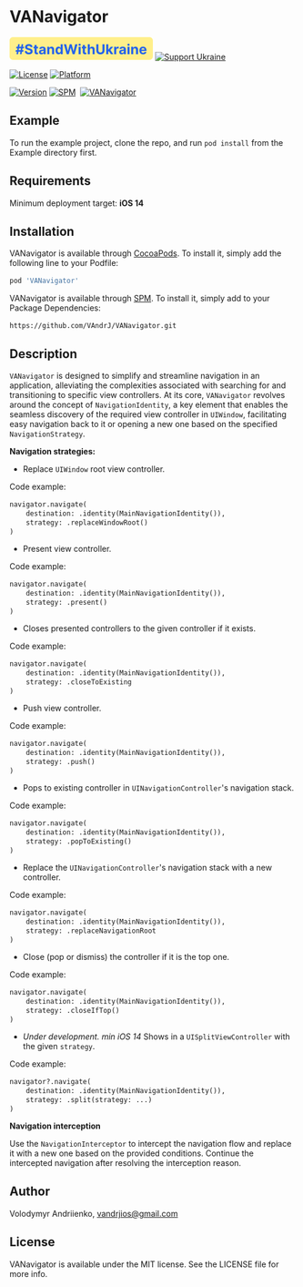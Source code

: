 # VANavigator


[![StandWithUkraine](https://raw.githubusercontent.com/vshymanskyy/StandWithUkraine/main/badges/StandWithUkraine.svg)](https://github.com/vshymanskyy/StandWithUkraine/blob/main/docs/README.md)
[![Support Ukraine](https://img.shields.io/badge/Support-Ukraine-FFD500?style=flat&labelColor=005BBB)](https://opensource.fb.com/support-ukraine)


[![License](https://img.shields.io/cocoapods/l/VANavigator.svg?style=flat)](https://cocoapods.org/pods/VANavigator)
[![Platform](https://img.shields.io/cocoapods/p/VANavigator.svg?style=flat)](https://cocoapods.org/pods/VANavigator)


[![Version](https://img.shields.io/cocoapods/v/VANavigator.svg?style=flat)](https://cocoapods.org/pods/VANavigator)
[![SPM](https://img.shields.io/badge/SPM-compatible-limegreen.svg?style=flat)](https://github.com/apple/swift-package-manager)
&nbsp;[![VANavigator](https://github.com/VAndrJ/VANavigator/actions/workflows/swift.yml/badge.svg)](https://github.com/VAndrJ/VANavigator/actions/workflows/swift.yml)

## Example

To run the example project, clone the repo, and run `pod install` from the Example directory first.

## Requirements

Minimum deployment target: **iOS 14**

## Installation

VANavigator is available through [CocoaPods](https://cocoapods.org). To install
it, simply add the following line to your Podfile:

```ruby
pod 'VANavigator'
```

VANavigator is available through [SPM](https://github.com/apple/swift-package-manager). To install
it, simply add to your Package Dependencies:

```
https://github.com/VAndrJ/VANavigator.git
```

## Description


`VANavigator` is designed to simplify and streamline navigation in an application, alleviating the complexities associated with searching for and transitioning to specific view controllers. 
At its core, `VANavigator` revolves around the concept of `NavigationIdentity`, a key element that enables the seamless discovery of the required view controller in `UIWindow`, facilitating easy navigation back to it or opening a new one based on the specified `NavigationStrategy`.


**Navigation strategies:**


- Replace `UIWindow` root view controller.

Code example:
```
navigator.navigate(
    destination: .identity(MainNavigationIdentity()),
    strategy: .replaceWindowRoot()
)
```


- Present view controller.

Code example:
```
navigator.navigate(
    destination: .identity(MainNavigationIdentity()),
    strategy: .present()
)
```


- Closes presented controllers to the given controller if it exists.

Code example:
```
navigator.navigate(
    destination: .identity(MainNavigationIdentity()),
    strategy: .closeToExisting
)
```


- Push view controller.

Code example:
```
navigator.navigate(
    destination: .identity(MainNavigationIdentity()),
    strategy: .push()
)
```


- Pops to existing controller in `UINavigationController`'s navigation stack.

Code example:
```
navigator.navigate(
    destination: .identity(MainNavigationIdentity()),
    strategy: .popToExisting()
)
```


- Replace the `UINavigationController`'s navigation stack with a new controller.

Code example:
```
navigator.navigate(
    destination: .identity(MainNavigationIdentity()),
    strategy: .replaceNavigationRoot
)
```


- Close (pop or dismiss) the controller if it is the top one.

Code example:
```
navigator.navigate(
    destination: .identity(MainNavigationIdentity()),
    strategy: .closeIfTop()
)
```


- *Under development. min iOS 14* Shows in a `UISplitViewController` with the given `strategy`.

Code example:
```
navigator?.navigate(
    destination: .identity(MainNavigationIdentity()),
    strategy: .split(strategy: ...)
)
```


**Navigation interception**


Use the `NavigationInterceptor` to intercept the navigation flow and replace it with a new one based on the provided conditions. Continue the intercepted navigation after resolving the interception reason.


## Author

Volodymyr Andriienko, vandrjios@gmail.com

## License

VANavigator is available under the MIT license. See the LICENSE file for more info.
